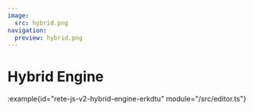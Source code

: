 ```yaml
---
image:
  src: hybrid.png
navigation:
  preview: hybrid.png
---
```


# Hybrid Engine

:example{id="rete-js-v2-hybrid-engine-erkdtu" module="/src/editor.ts"}
